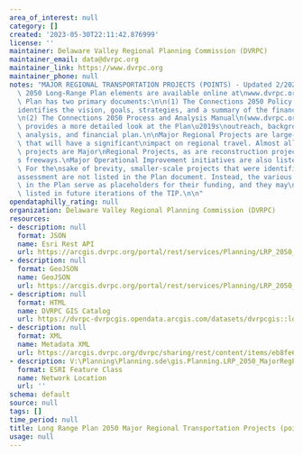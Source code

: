 ```yaml
---
area_of_interest: null
category: []
created: '2023-05-30T22:11:42.876999'
license: ''
maintainer: Delaware Valley Regional Planning Commission (DVRPC)
maintainer_email: data@dvrpc.org
maintainer_link: https://www.dvrpc.org
maintainer_phone: null
notes: "MAJOR REGIONAL TRANSPORTATION PROJECTS (POINTS) - Updated 2/2022\n\nAll Connections\
  \ 2050 Long-Range Plan elements are available online at\nwww.dvrpc.org/plan. The\
  \ Plan has two primary documents:\n\n(1) The Connections 2050 Policy Manual (www.dvrpc.org/Products/21027)\n\
  identifies the vision, goals, strategies, and a summary of the financial plan.\n\
  \n(2) The Connections 2050 Process and Analysis Manual\n(www.dvrpc.org/Products/21028)\
  \ provides a more detailed look at the Plan\u2019s\noutreach, background information,\
  \ analysis, and financial plan.\n\nMajor Regional Projects are large-scale projects\
  \ that will have a significant\nimpact on regional travel. Almost all system expansion\
  \ projects are Major\nRegional Projects, as are reconstruction projects on the region\u2019\
  s freeways.\nMajor Operational Improvement initiatives are also listed in the Plan.\
  \ For the\nsake of brevity, smaller-scale projects that were identified in the needs\n\
  assessment are not listed in the Plan document. Instead, the various funding\ncategories\
  \ in the Plan serve as placeholders for their funding, and they may\nbe explicitly\
  \ listed in future iterations of the TIP.\n\n"
opendataphilly_rating: null
organization: Delaware Valley Regional Planning Commission (DVRPC)
resources:
- description: null
  format: JSON
  name: Esri Rest API
  url: https://arcgis.dvrpc.org/portal/rest/services/Planning/LRP_2050_MajorRegProj_Points/FeatureServer/0
- description: null
  format: GeoJSON
  name: GeoJSON
  url: https://arcgis.dvrpc.org/portal/rest/services/Planning/LRP_2050_MajorRegProj_Points/FeatureServer/0/query?where=1=1&outsr=4326&outfields=*&f=geojson
- description: null
  format: HTML
  name: DVRPC GIS Catalog
  url: https://dvrpc-dvrpcgis.opendata.arcgis.com/datasets/dvrpcgis::long-range-plan-2050-major-regional-transportation-projects-points
- description: null
  format: XML
  name: Metadata XML
  url: https://arcgis.dvrpc.org/dvrpc/sharing/rest/content/items/eb8fe639157f43ea81423819e4ba9a31/info/metadata/metadata.xml?format=default
- description: V:\Planning\Planning.sde\gis.Planning.LRP_2050_MajorRegProj_Points
  format: ESRI Feature Class
  name: Network Location
  url: ''
schema: default
source: null
tags: []
time_period: null
title: Long Range Plan 2050 Major Regional Transportation Projects (points)
usage: null
---
```

